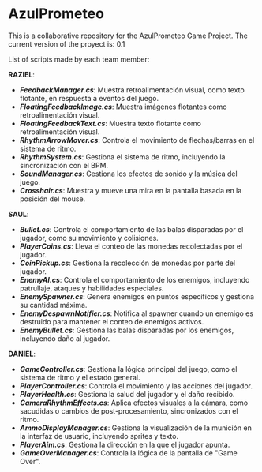 # AzulPrometeo
This is a collaborative repository for the AzulPrometeo Game Project.
The current version of the proyect is: 0.1

List of scripts made by each team member:

**RAZIEL**:
- **_FeedbackManager.cs_**: Muestra retroalimentación visual, como texto flotante, en respuesta a eventos del juego.
- **_FloatingFeedbackImage.cs_**: Muestra imágenes flotantes como retroalimentación visual.
- **_FloatingFeedbackText.cs_**: Muestra texto flotante como retroalimentación visual.
- **_RhythmArrowMover.cs_**: Controla el movimiento de flechas/barras en el sistema de ritmo.
- **_RhythmSystem.cs_**: Gestiona el sistema de ritmo, incluyendo la sincronización con el BPM.
- **_SoundManager.cs_**: Gestiona los efectos de sonido y la música del juego.
- **_Crosshair.cs_**: Muestra y mueve una mira en la pantalla basada en la posición del mouse.

**SAUL**:
- **_Bullet.cs_**: Controla el comportamiento de las balas disparadas por el jugador, como su movimiento y colisiones.
- **_PlayerCoins.cs_**: Lleva el conteo de las monedas recolectadas por el jugador.
- **_CoinPickup.cs_**: Gestiona la recolección de monedas por parte del jugador.
- **_EnemyAI.cs_**: Controla el comportamiento de los enemigos, incluyendo patrullaje, ataques y habilidades especiales.
- **_EnemySpawner.cs_**: Genera enemigos en puntos específicos y gestiona su cantidad máxima.
- **_EnemyDespawnNotifier.cs_**: Notifica al spawner cuando un enemigo es destruido para mantener el conteo de enemigos activos.
- **_EnemyBullet.cs_**: Gestiona las balas disparadas por los enemigos, incluyendo daño al jugador.

**DANIEL**:
- **_GameController.cs_**: Gestiona la lógica principal del juego, como el sistema de ritmo y el estado general.
- **_PlayerController.cs_**: Controla el movimiento y las acciones del jugador.
- **_PlayerHealth.cs_**: Gestiona la salud del jugador y el daño recibido.
- **_CameraRhythmEffects.cs_**: Aplica efectos visuales a la cámara, como sacudidas o cambios de post-procesamiento, sincronizados con el ritmo.
- **_AmmoDisplayManager.cs_**: Gestiona la visualización de la munición en la interfaz de usuario, incluyendo sprites y texto.
- **_PlayerAim.cs_**: Gestiona la dirección en la que el jugador apunta.
- **_GameOverManager.cs_**: Controla la lógica de la pantalla de "Game Over".
